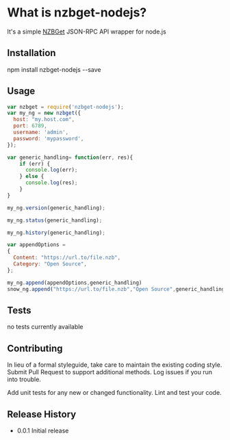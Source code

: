 What is nzbget-nodejs?
======================

It's a simple [NZBGet](http://nzbget.net/) JSON-RPC API wrapper for node.js

## Installation

  npm install nzbget-nodejs --save

## Usage

```javascript
var nzbget = require('nzbget-nodejs');
var my_ng = new nzbget({
  host: "my.host.com",
  port: 6789,
  username: 'admin',
  password: 'mypassword',
});

var generic_handling= function(err, res){
    if (err) {
      console.log(err);
    } else {
      console.log(res);
    }
}

my_ng.version(generic_handling);

my_ng.status(generic_handling);

my_ng.history(generic_handling);

var appendOptions =
{
  Content: "https://url.to/file.nzb",
  Category: "Open Source",
};

my_ng.append(appendOptions,generic_handling)
snow_ng.append("https://url.to/file.nzb","Open Source",generic_handling);
```

## Tests

no tests currently available

## Contributing

In lieu of a formal styleguide, take care to maintain the existing coding style. Submit Pull Request to support additional methods. Log issues if you run into trouble.

Add unit tests for any new or changed functionality. Lint and test your code.

## Release History

* 0.0.1 Initial release